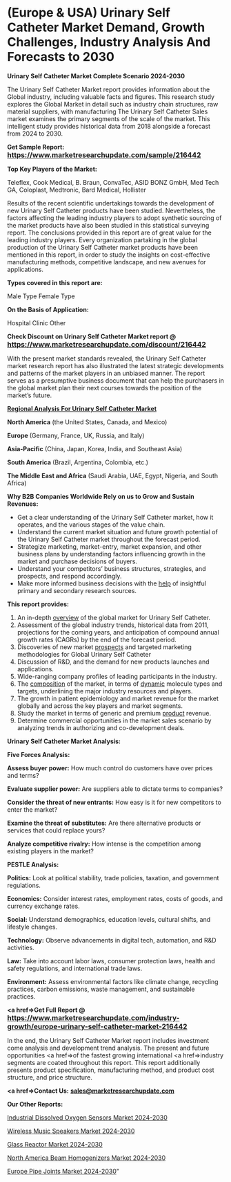 # (Europe & USA) Urinary Self Catheter Market Demand, Growth Challenges, Industry Analysis And Forecasts to 2030

<strong>Urinary Self Catheter Market Complete Scenario 2024-2030</strong>

The Urinary Self Catheter Market report provides information about the Global industry, including valuable facts and figures. This research study explores the Global Market in detail such as industry chain structures, raw material suppliers, with manufacturing The Urinary Self Catheter Sales market examines the primary segments of the scale of the market. This intelligent study provides historical data from 2018 alongside a forecast from 2024 to 2030.

<strong>Get Sample Report: <a href=https://www.marketresearchupdate.com/sample/216442><font size=3 color=#0000ff>https://www.marketresearchupdate.com/sample/216442</font></a></strong>

<strong>Top Key Players of the Market:</strong>

Teleflex, Cook Medical, B. Braun, ConvaTec, ASID BONZ GmbH, Med Tech GA, Coloplast, Medtronic, Bard Medical, Hollister

Results of the recent scientific undertakings towards the development of new Urinary Self Catheter products have been studied. Nevertheless, the factors affecting the leading industry players to adopt synthetic sourcing of the market products have also been studied in this statistical surveying report. The conclusions provided in this report are of great value for the leading industry players. Every organization partaking in the global production of the Urinary Self Catheter market products have been mentioned in this report, in order to study the insights on cost-effective manufacturing methods, competitive landscape, and new avenues for applications.

<strong>Types covered in this report are: </strong>

Male Type
Female Type

<strong>On the Basis of Application:</strong>

Hospital
Clinic
Other

<strong>Check Discount on Urinary Self Catheter Market report @ <a href=https://www.marketresearchupdate.com/discount/216442><font size=3 color=#0000ff>https://www.marketresearchupdate.com/discount/216442</font></a></strong>

With the present market standards revealed, the Urinary Self Catheter market research report has also illustrated the latest strategic developments and patterns of the market players in an unbiased manner. The report serves as a presumptive business document that can help the purchasers in the global market plan their next courses towards the position of the market’s future.

<strong><u><b>Regional Analysis For Urinary Self Catheter Market</b></u></strong>

<strong><b>North America</b></strong> (the United States, Canada, and Mexico)

<strong><b>Europe </b></strong>(Germany, France, UK, Russia, and Italy)

<strong><b>Asia-Pacific</b></strong> (China, Japan, Korea, India, and Southeast Asia)

<strong><b>South America</b></strong> (Brazil, Argentina, Colombia, etc.)

<strong><b>The Middle East and Africa</b></strong> (Saudi Arabia, UAE, Egypt, Nigeria, and South Africa)

<strong>Why B2B Companies Worldwide Rely on us to Grow and Sustain Revenues:</strong>
<ul>
  <li>Get a clear understanding of the Urinary Self Catheter market, how it operates, and the various stages of the value chain.</li>
  <li>Understand the current market situation and future growth potential of the Urinary Self Catheter market throughout the forecast period.</li>
  <li>Strategize marketing, market-entry, market expansion, and other business plans by understanding factors influencing growth in the market and purchase decisions of buyers.</li>
  <li>Understand your competitors’ business structures, strategies, and prospects, and respond accordingly.</li>
  <li>Make more informed business decisions with the <a href=ASDF991299>help</a> of insightful primary and secondary research sources.</li>
</ul>
<strong>This report provides:</strong>
<ol>
  <li>An in-depth <a href=>overview</a> of the global market for Urinary Self Catheter.</li>
  <li>Assessment of the global industry trends, historical data from 2011, projections for the coming years, and anticipation of compound annual growth rates (CAGRs) by the end of the forecast period.</li>
  <li>Discoveries of new market <a href=>prospects</a> and targeted marketing methodologies for Global Urinary Self Catheter</li>
  <li>Discussion of R&amp;D, and the demand for new products launches and applications.</li>
  <li>Wide-ranging company profiles of leading participants in the industry.</li>
  <li>The <a href=ASDF881288>composition</a> of the market, in terms of <a href=>dynamic</a> molecule types and targets, underlining the major industry resources and players.</li>
  <li>The growth in patient epidemiology and market revenue for the market globally and across the key players and market segments.</li>
  <li>Study the market in terms of generic and premium <a href=>product</a> revenue.</li>
  <li>Determine commercial opportunities in the market sales scenario by analyzing trends in authorizing and co-development deals.</li>
</ol>

<strong>Urinary Self Catheter Market Analysis:</strong>

<strong>Five Forces Analysis:</strong>

<strong>Assess buyer power:</strong> How much control do customers have over prices and terms?

<strong>Evaluate supplier power:</strong> Are suppliers able to dictate terms to companies?

<strong>Consider the threat of new entrants:</strong> How easy is it for new competitors to enter the market?

<strong>Examine the threat of substitutes:</strong> Are there alternative products or services that could replace yours?

<strong>Analyze competitive rivalry:</strong> How intense is the competition among existing players in the market?

<strong>PESTLE Analysis:</strong>

<strong>Politics:</strong> Look at political stability, trade policies, taxation, and government regulations.

<strong>Economics:</strong> Consider interest rates, employment rates, costs of goods, and currency exchange rates.

<strong>Social:</strong> Understand demographics, education levels, cultural shifts, and lifestyle changes.

<strong>Technology:</strong> Observe advancements in digital tech, automation, and R&D activities.

<strong>Law:</strong> Take into account labor laws, consumer protection laws, health and safety regulations, and international trade laws.

<strong>Environment:</strong> Assess environmental factors like climate change, recycling practices, carbon emissions, waste management, and sustainable practices.

<strong><a href=>Get Full Report</a> @ <a href=https://www.marketresearchupdate.com/industry-growth/europe-urinary-self-catheter-market-216442><font size=3 color=#0000ff>https://www.marketresearchupdate.com/industry-growth/europe-urinary-self-catheter-market-216442</font></a></strong>

In the end, the Urinary Self Catheter Market report includes investment come analysis and development trend analysis. The present and future opportunities <a href=>of</a> the fastest growing international <a href=>industry</a> segments are coated throughout this report. This report additionally presents product specification, manufacturing method, and product cost structure, and price structure.

<strong><a href=><strong>Contact Us:</strong></a></strong>
<strong>sales@marketresearchupdate.com</strong>

<strong>Our Other Reports:</strong>

<a href=https://www.linkedin.com/pulse/industrial-dissolved-oxygen-sensors-market-witness>Industrial Dissolved Oxygen Sensors Market 2024-2030</a>

<a href=https://www.linkedin.com/pulse/wireless-music-speakers-market-2023-remarking>Wireless Music Speakers Market 2024-2030</a>

<a href=https://www.linkedin.com/pulse/glass-reactor-market-analysis-segment-region-growth-forecast>Glass Reactor Market 2024-2030</a>

<a href=https://www.linkedin.com/pulse/north-america-beam-homogenizers-market-9zizf/>North America Beam Homogenizers Market 2024-2030</a>

<a href=https://medium.com/@raj9ghosh9/europe-pipe-joints-market-research-report-2023-share-scope-trends-2029-47c45255d7f9>Europe Pipe Joints Market 2024-2030</a>"
